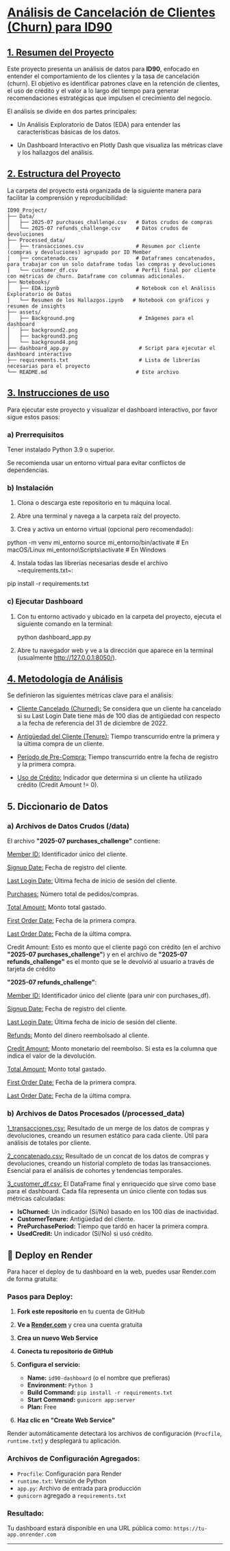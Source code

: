 # <ins>__Análisis de Cancelación de Clientes (Churn) para ID90__</ins>

## <ins>__1. Resumen del Proyecto__</ins>

Este proyecto presenta un análisis de datos para __ID90__, enfocado en entender el comportamiento de los clientes y la tasa de cancelación (churn). El objetivo es identificar patrones clave en la retención de clientes, el uso de crédito y el valor a lo largo del tiempo para generar recomendaciones estratégicas que impulsen el crecimiento del negocio.

El análisis se divide en dos partes principales:

* Un Análisis Exploratorio de Datos (EDA) para entender las características básicas de los datos.

* Un Dashboard Interactivo en Plotly Dash que visualiza las métricas clave y los hallazgos del análisis.


## <ins>__2. Estructura del Proyecto__</ins>

La carpeta del proyecto está organizada de la siguiente manera para facilitar la comprensión y reproducibilidad:

```
ID90_Project/
├── Data/
│   ├── 2025-07 purchases_challenge.csv   # Datos crudos de compras
│   └── 2025-07 refunds_challenge.csv     # Datos crudos de devoluciones
├── Processed_data/
│   ├── transacciones.csv                 # Resumen por cliente (compras y devoluciones) agrupado por ID Member
│   ├── concatenado.csv                   # Dataframes concatenados, para trabajar con un solo dataframe todas las compras y devoluciones
│   └── customer_df.csv                   # Perfil final por cliente con métricas de churn. Dataframe con columnas adicionales.
├── Notebooks/
│   ├── EDA.ipynb                         # Notebook con el Análisis Exploratorio de Datos
│   └── Resumen de los Hallazgos.ipynb   # Notebook con gráficos y resumen de insights
├── assets/
│   ├── Background.png                     # Imágenes para el dashboard
│   ├── background2.png
│   ├── background3.png
│   └── background4.png
├── dashboard_app.py                       # Script para ejecutar el dashboard interactivo
├── requirements.txt                       # Lista de librerías necesarias para el proyecto
└── README.md                             # Este archivo
```

## <ins>3. Instrucciones de uso</ins>

Para ejecutar este proyecto y visualizar el dashboard interactivo, por favor sigue estos pasos:

### a) Prerrequisitos

Tener instalado Python 3.9 o superior.

Se recomienda usar un entorno virtual para evitar conflictos de dependencias.

### b) Instalación

1. Clona o descarga este repositorio en tu máquina local.

2. Abre una terminal y navega a la carpeta raíz del proyecto.

3. Crea y activa un entorno virtual (opcional pero recomendado):

python -m venv mi_entorno
source mi_entorno/bin/activate  # En macOS/Linux
mi_entorno\Scripts\activate      # En Windows

4. Instala todas las librerías necesarias desde el archivo ~requirements.txt~:

pip install -r requirements.txt

### c) Ejecutar Dashboard

1. Con tu entorno activado y ubicado en la carpeta del proyecto, ejecuta el siguiente comando en la terminal:

   python dashboard_app.py

2. Abre tu navegador web y ve a la dirección que aparece en la terminal (usualmente http://127.0.0.1:8050/).

## <ins>4. Metodología de Análisis</ins>

Se definieron las siguientes métricas clave para el análisis:

* <ins>Cliente Cancelado (Churned):</ins> Se considera que un cliente ha cancelado si su Last Login Date tiene más de 100 días de antigüedad con respecto a la fecha de referencia del 31 de diciembre de 2022.

* <ins>Antigüedad del Cliente (Tenure):</ins> Tiempo transcurrido entre la primera y la última compra de un cliente.

* <ins>Período de Pre-Compra:</ins> Tiempo transcurrido entre la fecha de registro y la primera compra.

* <ins>Uso de Crédito:</ins> Indicador que determina si un cliente ha utilizado crédito (Credit Amount != 0).

## 5. Diccionario de Datos

### a) Archivos de Datos Crudos (/data)

El archivo __"2025-07 purchases_challenge"__ contiene:

<ins>Member ID:</ins> Identificador único del cliente.

<ins>Signup Date:</ins> Fecha de registro del cliente.

<ins>Last Login Date:</ins> Última fecha de inicio de sesión del cliente.

<ins>Purchases:</ins> Número total de pedidos/compras.

<ins>Total Amount:</ins> Monto total gastado.

<ins>First Order Date:</ins> Fecha de la primera compra.

<ins>Last Order Date:</ins> Fecha de la última compra.

Credit Amount: Esto es monto que el cliente pagó con crédito (en el archivo __"2025-07 purchases_challenge"__) y en el archivo de __"2025-07 refunds_challenge"__ es el monto que se le devolvió al usuario a través de tarjeta de crédito

__"2025-07 refunds_challenge"__:

<ins>Member ID:</ins> Identificador único del cliente (para unir con purchases_df).

<ins>Signup Date:</ins> Fecha de registro del cliente.

<ins>Last Login Date:</ins> Última fecha de inicio de sesión del cliente.

<ins>Refunds:</ins> Monto del dinero reembolsado al cliente.

<ins>Credit Amount:</ins> Monto monetario del reembolso. Si esta es la columna que indica el valor de la devolución.

<ins>Total Amount:</ins> Monto total gastado.

<ins>First Order Date:</ins> Fecha de la primera compra.

<ins>Last Order Date:</ins> Fecha de la última compra.

### b) Archivos de Datos Procesados (/processed_data)

<ins>1_transacciones.csv:</ins> Resultado de un merge de los datos de compras y devoluciones, creando un resumen estático para cada cliente. Útil para análisis de totales por cliente.

<ins>2_concatenado.csv:</ins> Resultado de un concat de los datos de compras y devoluciones, creando un historial completo de todas las transacciones. Esencial para el análisis de cohortes y tendencias temporales.

<ins>3_customer_df.csv:</ins> El DataFrame final y enriquecido que sirve como base para el dashboard. Cada fila representa un único cliente con todas sus métricas calculadas:
* __IsChurned:__ Un indicador (Sí/No) basado en los 100 días de inactividad.
* __CustomerTenure:__ Antigüedad del cliente.
* __PrePurchasePeriod:__ Tiempo que tardó en hacer la primera compra.
* __UsedCredit:__ Un indicador (Sí/No) si usó crédito.


## 🚀 Deploy en Render

Para hacer el deploy de tu dashboard en la web, puedes usar Render.com de forma gratuita:

### Pasos para Deploy:

1. **Fork este repositorio** en tu cuenta de GitHub
2. **Ve a [Render.com](https://render.com)** y crea una cuenta gratuita
3. **Crea un nuevo Web Service**
4. **Conecta tu repositorio de GitHub**
5. **Configura el servicio:**
   - **Name:** `id90-dashboard` (o el nombre que prefieras)
   - **Environment:** `Python 3`
   - **Build Command:** `pip install -r requirements.txt`
   - **Start Command:** `gunicorn app:server`
   - **Plan:** Free

6. **Haz clic en "Create Web Service"**

Render automáticamente detectará los archivos de configuración (`Procfile`, `runtime.txt`) y desplegará tu aplicación.

### Archivos de Configuración Agregados:

- `Procfile`: Configuración para Render
- `runtime.txt`: Versión de Python
- `app.py`: Archivo de entrada para producción
- `gunicorn` agregado a `requirements.txt`

### Resultado:

Tu dashboard estará disponible en una URL pública como: `https://tu-app.onrender.com`

---